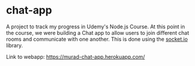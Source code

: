 # chat-app
A project to track my progress in Udemy's Node.js Course. 
At this point in the course, we were building a Chat app to allow users to join different chat rooms and communicate with one another.
This is done using the [socket.io](https://socket.io/) library.

Link to webapp: https://murad-chat-app.herokuapp.com/
